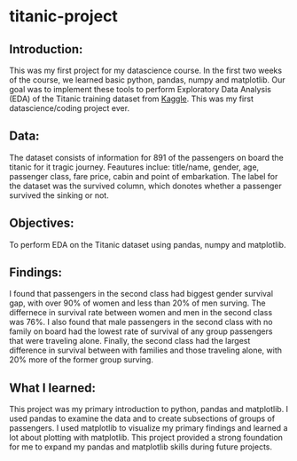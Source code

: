 # titanic-project
## Introduction:
This was my first project for my datascience course. In the first two weeks of the course, we learned basic python, pandas, numpy and matplotlib. Our goal was to implement these tools to perform Exploratory Data Analysis (EDA) of the Titanic training dataset from [Kaggle](https://www.kaggle.com/c/titanic/data). This was my first datascience/coding project ever.

## Data:
The dataset consists of information for 891 of the passengers on board the titanic for it tragic journey. Feautures inclue: title/name, gender, age, passenger class, fare price, cabin and point of embarkation. The label for the dataset was the survived column, which donotes whether a passenger survived the sinking or not.

## Objectives:
To perform EDA on the Titanic dataset using pandas, numpy and matplotlib.

## Findings:
I found that passengers in the second class had biggest gender survival gap, with over 90% of women and less than 20% of men surving. The differnece in survival rate between women and men in the second class was 76%. I also found that male passengers in the second class with no family on board had the lowest rate of survival of any group passengers that were traveling alone. Finally, the second class had the largest difference in survival between with families and those traveling alone, with 20% more of the former group surving.

## What I learned:
This project was my primary introduction to python, pandas and matplotlib. I used pandas to examine the data and to create subsections of groups of passengers. I used matplotlib to visualize my primary findings and learned a lot about plotting with matplotlib. This project provided a strong foundation for me to expand my pandas and matplotlib skills during future projects.
